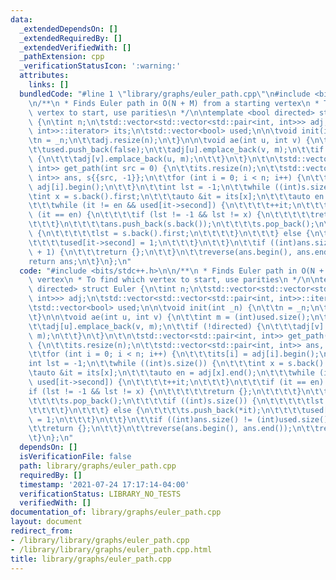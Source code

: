 ```yaml
---
data:
  _extendedDependsOn: []
  _extendedRequiredBy: []
  _extendedVerifiedWith: []
  _pathExtension: cpp
  _verificationStatusIcon: ':warning:'
  attributes:
    links: []
  bundledCode: "#line 1 \"library/graphs/euler_path.cpp\"\n#include <bits/stdc++.h>\n\
    \n/**\n * Finds Euler path in O(N + M) from a starting vertex\n * To find which\
    \ vertex to start, use parities\n */\n\ntemplate <bool directed> struct Euler\
    \ {\n\tint n;\n\tstd::vector<std::vector<std::pair<int, int>>> adj;\n\tstd::vector<std::vector<std::pair<int,\
    \ int>>::iterator> its;\n\tstd::vector<bool> used;\n\n\tvoid init(int _n) {\n\t\
    \tn = _n;\n\t\tadj.resize(n);\n\t}\n\n\tvoid ae(int u, int v) {\n\t\tint m = (int)used.size();\n\
    \t\tused.push_back(false);\n\t\tadj[u].emplace_back(v, m);\n\t\tif (!directed)\
    \ {\n\t\t\tadj[v].emplace_back(u, m);\n\t\t}\n\t}\n\t\n\tstd::vector<std::pair<int,\
    \ int>> get_path(int src = 0) {\n\t\tits.resize(n);\n\t\tstd::vector<std::pair<int,\
    \ int>> ans, s{{src, -1}};\n\t\tfor (int i = 0; i < n; i++) {\n\t\t\tits[i] =\
    \ adj[i].begin();\n\t\t}\n\t\tint lst = -1;\n\t\twhile ((int)s.size()) {\n\t\t\
    \tint x = s.back().first;\n\t\t\tauto &it = its[x];\n\t\t\tauto en = adj[x].end();\n\
    \t\t\twhile (it != en && used[it->second]) {\n\t\t\t\t++it;\n\t\t\t}\n\t\t\tif\
    \ (it == en) {\n\t\t\t\tif (lst != -1 && lst != x) {\n\t\t\t\t\treturn {};\n\t\
    \t\t\t}\n\t\t\t\tans.push_back(s.back());\n\t\t\t\ts.pop_back();\n\t\t\t\tif ((int)s.size())\
    \ {\n\t\t\t\t\tlst = s.back().first;\n\t\t\t\t}\n\t\t\t} else {\n\t\t\t\ts.push_back(*it);\n\
    \t\t\t\tused[it->second] = 1;\n\t\t\t}\n\t\t}\n\t\tif ((int)ans.size() != (int)used.size()\
    \ + 1) {\n\t\t\treturn {};\n\t\t}\n\t\treverse(ans.begin(), ans.end());\n\t\t\
    return ans;\n\t}\n};\n"
  code: "#include <bits/stdc++.h>\n\n/**\n * Finds Euler path in O(N + M) from a starting\
    \ vertex\n * To find which vertex to start, use parities\n */\n\ntemplate <bool\
    \ directed> struct Euler {\n\tint n;\n\tstd::vector<std::vector<std::pair<int,\
    \ int>>> adj;\n\tstd::vector<std::vector<std::pair<int, int>>::iterator> its;\n\
    \tstd::vector<bool> used;\n\n\tvoid init(int _n) {\n\t\tn = _n;\n\t\tadj.resize(n);\n\
    \t}\n\n\tvoid ae(int u, int v) {\n\t\tint m = (int)used.size();\n\t\tused.push_back(false);\n\
    \t\tadj[u].emplace_back(v, m);\n\t\tif (!directed) {\n\t\t\tadj[v].emplace_back(u,\
    \ m);\n\t\t}\n\t}\n\t\n\tstd::vector<std::pair<int, int>> get_path(int src = 0)\
    \ {\n\t\tits.resize(n);\n\t\tstd::vector<std::pair<int, int>> ans, s{{src, -1}};\n\
    \t\tfor (int i = 0; i < n; i++) {\n\t\t\tits[i] = adj[i].begin();\n\t\t}\n\t\t\
    int lst = -1;\n\t\twhile ((int)s.size()) {\n\t\t\tint x = s.back().first;\n\t\t\
    \tauto &it = its[x];\n\t\t\tauto en = adj[x].end();\n\t\t\twhile (it != en &&\
    \ used[it->second]) {\n\t\t\t\t++it;\n\t\t\t}\n\t\t\tif (it == en) {\n\t\t\t\t\
    if (lst != -1 && lst != x) {\n\t\t\t\t\treturn {};\n\t\t\t\t}\n\t\t\t\tans.push_back(s.back());\n\
    \t\t\t\ts.pop_back();\n\t\t\t\tif ((int)s.size()) {\n\t\t\t\t\tlst = s.back().first;\n\
    \t\t\t\t}\n\t\t\t} else {\n\t\t\t\ts.push_back(*it);\n\t\t\t\tused[it->second]\
    \ = 1;\n\t\t\t}\n\t\t}\n\t\tif ((int)ans.size() != (int)used.size() + 1) {\n\t\
    \t\treturn {};\n\t\t}\n\t\treverse(ans.begin(), ans.end());\n\t\treturn ans;\n\
    \t}\n};\n"
  dependsOn: []
  isVerificationFile: false
  path: library/graphs/euler_path.cpp
  requiredBy: []
  timestamp: '2021-07-24 17:17:14-04:00'
  verificationStatus: LIBRARY_NO_TESTS
  verifiedWith: []
documentation_of: library/graphs/euler_path.cpp
layout: document
redirect_from:
- /library/library/graphs/euler_path.cpp
- /library/library/graphs/euler_path.cpp.html
title: library/graphs/euler_path.cpp
---
```

